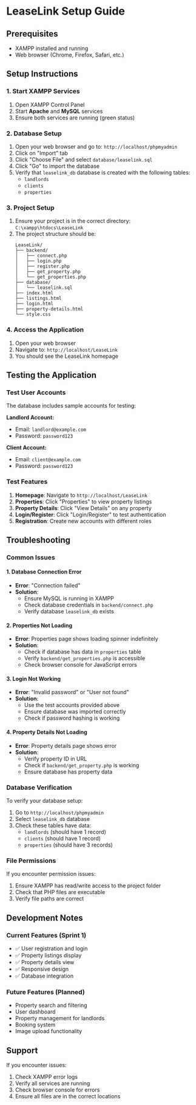 # LeaseLink Setup Guide

## Prerequisites
- XAMPP installed and running
- Web browser (Chrome, Firefox, Safari, etc.)

## Setup Instructions

### 1. Start XAMPP Services
1. Open XAMPP Control Panel
2. Start **Apache** and **MySQL** services
3. Ensure both services are running (green status)

### 2. Database Setup
1. Open your web browser and go to: `http://localhost/phpmyadmin`
2. Click on "Import" tab
3. Click "Choose File" and select `database/leaselink.sql`
4. Click "Go" to import the database
5. Verify that `leaselink_db` database is created with the following tables:
   - `landlords`
   - `clients`
   - `properties`

### 3. Project Setup
1. Ensure your project is in the correct directory: `C:\xampp\htdocs\LeaseLink`
2. The project structure should be:
   ```
   LeaseLink/
   ├── backend/
   │   ├── connect.php
   │   ├── login.php
   │   ├── register.php
   │   ├── get_property.php
   │   └── get_properties.php
   ├── database/
   │   └── leaselink.sql
   ├── index.html
   ├── listings.html
   ├── login.html
   ├── property-details.html
   └── style.css
   ```

### 4. Access the Application
1. Open your web browser
2. Navigate to: `http://localhost/LeaseLink`
3. You should see the LeaseLink homepage

## Testing the Application

### Test User Accounts
The database includes sample accounts for testing:

**Landlord Account:**
- Email: `landlord@example.com`
- Password: `password123`

**Client Account:**
- Email: `client@example.com`
- Password: `password123`

### Test Features
1. **Homepage**: Navigate to `http://localhost/LeaseLink`
2. **Properties**: Click "Properties" to view property listings
3. **Property Details**: Click "View Details" on any property
4. **Login/Register**: Click "Login/Register" to test authentication
5. **Registration**: Create new accounts with different roles

## Troubleshooting

### Common Issues

#### 1. Database Connection Error
- **Error**: "Connection failed"
- **Solution**: 
  - Ensure MySQL is running in XAMPP
  - Check database credentials in `backend/connect.php`
  - Verify database `leaselink_db` exists

#### 2. Properties Not Loading
- **Error**: Properties page shows loading spinner indefinitely
- **Solution**:
  - Check if database has data in `properties` table
  - Verify `backend/get_properties.php` is accessible
  - Check browser console for JavaScript errors

#### 3. Login Not Working
- **Error**: "Invalid password" or "User not found"
- **Solution**:
  - Use the test accounts provided above
  - Ensure database was imported correctly
  - Check if password hashing is working

#### 4. Property Details Not Loading
- **Error**: Property details page shows error
- **Solution**:
  - Verify property ID in URL
  - Check if `backend/get_property.php` is working
  - Ensure database has property data

### Database Verification
To verify your database setup:
1. Go to `http://localhost/phpmyadmin`
2. Select `leaselink_db` database
3. Check these tables have data:
   - `landlords` (should have 1 record)
   - `clients` (should have 1 record)
   - `properties` (should have 3 records)

### File Permissions
If you encounter permission issues:
1. Ensure XAMPP has read/write access to the project folder
2. Check that PHP files are executable
3. Verify file paths are correct

## Development Notes

### Current Features (Sprint 1)
- ✅ User registration and login
- ✅ Property listings display
- ✅ Property details view
- ✅ Responsive design
- ✅ Database integration

### Future Features (Planned)
- Property search and filtering
- User dashboard
- Property management for landlords
- Booking system
- Image upload functionality

## Support
If you encounter issues:
1. Check XAMPP error logs
2. Verify all services are running
3. Check browser console for errors
4. Ensure all files are in the correct locations

